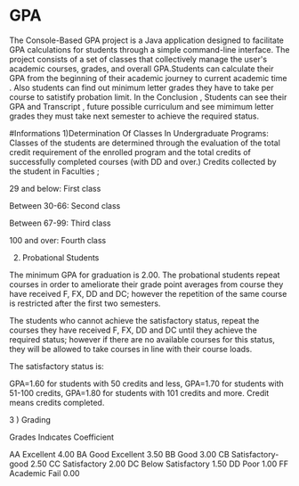 # GPA
 The Console-Based GPA project is a Java application designed to facilitate GPA calculations for students through a simple command-line interface. The project consists of a set of classes that collectively manage the user's academic courses, grades, and overall GPA.Students can calculate their GPA from the beginning of their academic journey to current academic time . Also students can find out minimum letter grades they have to take per course to satistify probation limit.
 In the Conclusion , Students can see their GPA and Transcript , future possible curriculum and see mimimum letter grades they must take next semester to achieve the required status. 

 #Informations
1)Determination Of Classes In Undergraduate Programs:
Classes of the students are determined through the evaluation of the total credit requirement of the enrolled program and the total credits of successfully completed courses (with DD and over.)
Credits collected by the student in Faculties ;

29 and below: First class

Between 30-66: Second class

Between 67-99: Third class

100 and over: Fourth class

2) Probational Students

The minimum GPA for graduation is 2.00. The probational students repeat courses in order to ameliorate their grade point averages from course they have received F, FX, DD and DC; however the repetition of the same course is restricted after the first two semesters.

The students who cannot achieve the satisfactory status, repeat the courses they have received F, FX, DD and DC until they achieve the required status; however if there are no available courses for this status, they will be allowed to take courses in line with their course loads.

The satisfactory status is:

GPA=1.60 for students with 50 credits and less,
GPA=1.70 for students with 51-100 credits,
GPA=1.80 for students with 101 credits and more.
Credit means credits completed.

3 ) Grading 

Grades	 	  Indıcates           Coefficient
  
  AA	      Excellent	             4.00
  BA	      Good Excellent	        3.50
  BB	      Good	                  3.00
  CB	      Satisfactory-good	     2.50
  CC	      Satisfactory	          2.00
  DC	      Below Satisfactory	    1.50
  DD	      Poor	                  1.00
  FF	      Academic Fail	         0.00

